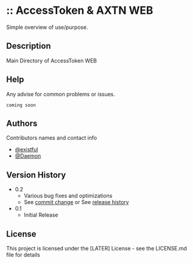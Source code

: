 # :: AccessToken & AXTN WEB

Simple overview of use/purpose.

## Description

Main Directory of AccessToken WEB

## Help

Any advise for common problems or issues.
```
coming soon
```

## Authors

Contributors names and contact info

- [@existful](https://github.com/existful)
- [@Daemon](https://github.com/le3ch-tech)

## Version History

* 0.2
    * Various bug fixes and optimizations
    * See [commit change](https://github.com/AccessToken-Network/axtn-web/graphs/commit-activity) or See [release history](https://github.com/AccessToken-Network/axtn-web/pulse)
* 0.1
    * Initial Release

## License

This project is licensed under the [LATER] License - see the LICENSE.md file for details

